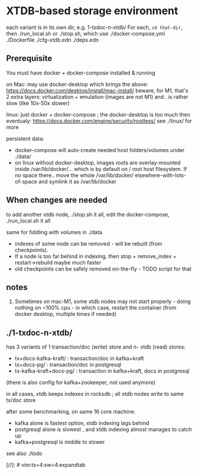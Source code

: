 # XTDB-based storage environment

each variant is in its own dir, e.g. 1-txdoc-n-xtdb/
For each, `cd that-dir`, then ./run_local.sh or ./stop.sh, 
which use ./docker-compose.yml ./Dockerfile ./cfg-xtdb.edn ./deps.edn

## Prerequisite

You must have docker + docker-compose installed & running 

on Mac: may use docker-desktop which brings the above:
https://docs.docker.com/desktop/install/mac-install/
beware, for M1, that's 2 extra layers: virtualization + emulation (images are not M1)
and.. is rather slow (like 10x-50x slower)

linux: just docker + docker-compose ; the docker-desktop is too much
then eventualy: https://docs.docker.com/engine/security/rootless/
see ./linux/ for more 

persistent data:
 - docker-compose will auto-create needed host folders/volumes under ./data/
 - on linux without docker-desktop, images roots are overlay-mounted inside /var/lib/docker/... 
 which is by default on / root host filesystem. If no space there.. 
 move the whole /var/lib/docker/ elsewhere-with-lots-of-space and symlink it as /var/lib/docker

## When changes are needed 

to add another xtdb node, ./stop.sh it all, edit the docker-compose, ./run_local.sh it all 

same for fiddling with volumes in ./data

- indexes of some node can be removed - will be rebuilt (from checkpoints). 
- If a node is too far behind in indexing, then stop + remove_index + restart->rebuild maybe much faster
- old checkpoints can be safely removed on-the-fly - TODO script for that

## notes

1. Sometimes on mac-M1, some xtdb nodes may not start properly - doing nothing on ~100% cpu - in which case, restart the container (from docker desktop, multiple times if needed)


## ./1-txdoc-n-xtdb/

has 3 variants of 1 transaction/doc (write) store and n- xtdb (read) stores:
- tx+docs-kafka-kraft/      : transaction/doc in kafka+kraft
- tx+docs-pg/               : transaction/doc in postgresql
- tx-kafka-kraft+docs-pg/   : transaction in kafka+kraft, docs in postgresql

(there is also config for kafka+zookeeper, not used anymore)

in all cases, xtdb keeps indexes in rocksdb ; all xtdb nodes write to same tx/doc store

after some benchmarking, on same 16 core machine: 
 - kafka alone is fastest option, xtdb indexing lags behind 
 - postgresql alone is slowest , and xtdb indexing almost manages to catch up 
 - kafka+postgresql is middle to slower

see also ./todo

[//]: #  vim:ts=4:sw=4:expandtab

